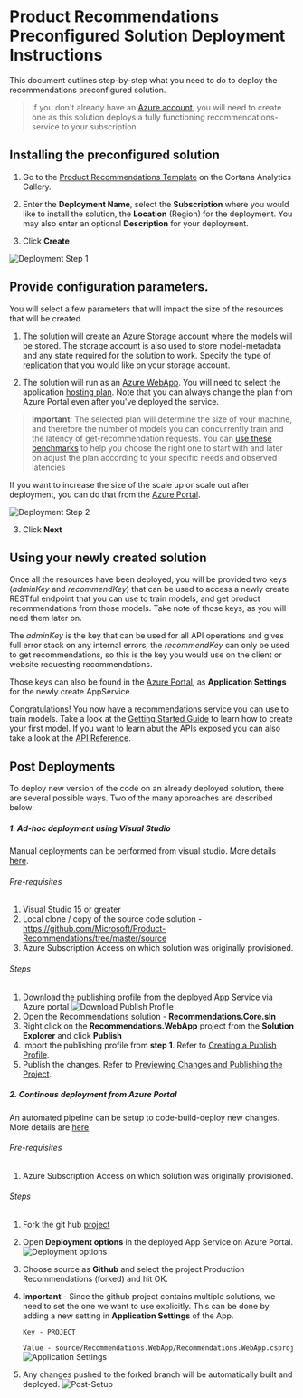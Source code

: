 # Product Recommendations Preconfigured Solution Deployment Instructions

This document outlines step-by-step what you need to do to deploy the recommendations preconfigured solution.

>If you don't already have an [Azure account](http://portal.azure.com/), you will need to create one as this solution
>deploys a fully functioning recommendations-service to your subscription.

## Installing the preconfigured solution

1. Go to the [Product Recommendations Template](https://aka.ms/recotemplate) on the Cortana Analytics Gallery.

2. Enter the **Deployment Name**,  select the **Subscription** where you would like to install the solution, the **Location**  (Region) for the deployment.  You may also enter an optional **Description** for your deployment.

3. Click **Create**

![Deployment Step 1](../images/deploy-step1.png)

## Provide configuration parameters.

You will select a few parameters that will impact the size of the resources that will be created.  

1. The solution will create an Azure Storage account where the models will be stored. The storage
account is also used to store model-metadata and any state required for the solution to work. 
Specify the type of [replication](https://docs.microsoft.com/en-us/azure/storage/storage-redundancy) that you
would like on your storage account.

2. The solution will run as an [Azure WebApp](https://azure.microsoft.com/en-us/services/app-service/web/).
You will need to select the application [hosting plan](https://azure.microsoft.com/en-us/pricing/details/app-service/). 
Note that you can always change the plan from Azure Portal even after you've deployed the service.
>**Important**: The selected plan will determine the size of your machine, and therefore the number of models you can concurrently train and 
> the latency of get-recommendation requests. You can [use these benchmarks](benchmarks.md) to help you choose the right one to start with 
>and later on adjust the plan according to your specific needs and observed latencies 

If you want to increase the size of the scale up or scale out after deployment, you can do that from 
the [Azure Portal](https://docs.microsoft.com/en-us/azure/app-service-web/web-sites-scale).

![Deployment Step 2](../images/deploy-step2.png)

3. Click **Next**

## Using your newly created solution

Once all the resources have been deployed, you will be provided two keys (*adminKey* and *recommendKey*) 
that can be used to access a newly create RESTful endpoint that you can use to train models, and get product recommendations from
those models.  Take note of those keys, as you will need them later on.

The *adminKey* is the key that can be used for all API operations and gives full error stack on any internal errors, the *recommendKey* can only be used to 
get recommendations, so this is the key you would use on the client or website requesting recommendations.

Those keys can also be found in the  [Azure Portal](http://portal.azure.com/), as **Application Settings** for the newly create AppService.

Congratulations! You now have a recommendations service you can use to train models.
Take a look at the [Getting Started Guide](../getting-started.md) to learn how to create your first model.  If you want to learn abut the APIs exposed you can also take a look at the [API Reference](api-reference.md).


## Post Deployments

To deploy new version of the code on an already deployed solution, there are several possible ways. Two of the many approaches are described below:

##### 1. Ad-hoc deployment using Visual Studio

Manual deployments can be performed from visual studio. More details [here](https://msdn.microsoft.com/en-us/library/dd465337(v=vs.110).aspx).

###### Pre-requisites
1. Visual Studio 15 or greater
2. Local clone / copy of the source code solution - https://github.com/Microsoft/Product-Recommendations/tree/master/source
3. Azure Subscription Access on which solution was originally provisioned.


###### Steps
1. Download the publishing profile from the deployed App Service via Azure portal
![Download Publish Profile](../images/post-deployment/download-publish-profile.png)
2. Open the Recommendations solution - **Recommendations.Core.sln**
3. Right click on the **Recommendations.WebApp** project from the **Solution Explorer** and click **Publish**
4. Import the publishing profile from **step 1**. Refer to [Creating a Publish Profile](https://msdn.microsoft.com/en-us/library/dd465337(v=vs.110).aspx#Anchor_0).
5. Publish the changes. Refer to [Previewing Changes and Publishing the Project](https://msdn.microsoft.com/en-us/library/dd465337(v=vs.110).aspx#Anchor_4).

##### 2. Continous deployment from Azure Portal

An automated pipeline can be setup to code-build-deploy new changes. More details are [here](https://github.com/Microsoft/azure-docs/blob/master/articles/app-service-web/app-service-continuous-deployment.md).

###### Pre-requisites
1. Azure Subscription Access on which solution was originally provisioned.

###### Steps

1. Fork the git hub [project](https://github.com/Microsoft/Product-Recommendations)
2. Open **Deployment options** in the deployed App Service on Azure Portal.
    ![Deployment options](../images/post-deployment/deployment-options.png)
3. Choose source as **Github** and select the project Production Recommendations (forked) and hit OK.
4. **Important** - Since the github project contains multiple solutions, we need to set the one we want to use explicitly. This can be done by adding a new setting in **Application Settings** of the App.

    `Key - PROJECT`

    `Value - source/Recommendations.WebApp/Recommendations.WebApp.csproj`
    ![Application Settings](../images/post-deployment/application-settings.png)
5. Any changes pushed to the forked branch will be automatically built and deployed.
![Post-Setup](../images/post-deployment/post-setup.png)


